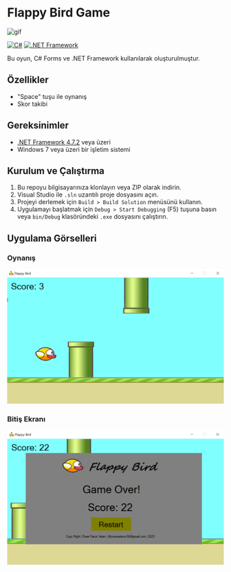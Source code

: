 # Flappy Bird Game

![gif](https://img.itch.zone/aW1nLzc5OTg3OTQuZ2lm/original/85XVDm.gif)

[![C#](https://img.shields.io/badge/C%23-239120?style=for-the-badge&logo=c-sharp&logoColor=white)](https://docs.microsoft.com/en-us/dotnet/csharp/)
[![.NET Framework](https://img.shields.io/badge/.NET%20Framework-512BD4?style=for-the-badge&logo=dotnet&logoColor=white)](https://dotnet.microsoft.com/en-us/download/dotnet-framework)

Bu oyun, C# Forms ve .NET Framework kullanılarak oluşturulmuştur.

## Özellikler

* "Space" tuşu ile oynanış
* Skor takibi

## Gereksinimler

* [.NET Framework 4.7.2](https://dotnet.microsoft.com/download/dotnet-framework/net472) veya üzeri
* Windows 7 veya üzeri bir işletim sistemi

## Kurulum ve Çalıştırma

1.  Bu repoyu bilgisayarınıza klonlayın veya ZIP olarak indirin.
2.  Visual Studio ile `.sln` uzantılı proje dosyasını açın.
3.  Projeyi derlemek için `Build > Build Solution` menüsünü kullanın.
4.  Uygulamayı başlatmak için `Debug > Start Debugging` (F5) tuşuna basın veya `bin/Debug` klasöründeki `.exe` dosyasını çalıştırın.

## Uygulama Görselleri

### Oynanış
![oynanış](https://github.com/omeraslanw/Flappy_Bird_Project/blob/master/oynan%C4%B1%C5%9F.png)

### Bitiş Ekranı
![bitiş](https://github.com/omeraslanw/Flappy_Bird_Project/blob/master/game%20over.png)
